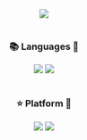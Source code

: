 <div align=center>
	<img src="https://capsule-render.vercel.app/api?type=cylinder&color=auto&height=150&section=header&text=알고리즘%20풀이&fontSize=70" />
</div>
<br>
<div align=center>
	<h3>📚 Languages 📓</h3>
</div>
<div align="center">
	<img src="https://img.shields.io/badge/Java-007396?style=flat&logo=Jameson&logoColor=white" />
	<img src="https://img.shields.io/badge/Python-3776AB?style=flat&logo=Python&logoColor=white" />
</div>
<br>

<div align=center>
	<h3>⭐ Platform 🌟</h3>
</div>
<div align=center>
  <img src="https://img.shields.io/badge/BaeckJoon-FF9800?style=flat&logo=Barmenia&logoColor=white" />
  <img src="https://img.shields.io/badge/Programmers-EA4335?style=flat&logo=Fauna&logoColor=white" />
</div>

<br>
<br>
<br>
<br>
<br>
<br>
<br>
